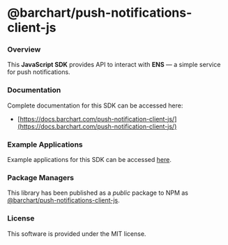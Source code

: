 # @barchart/push-notifications-client-js

### Overview

This **JavaScript SDK** provides API to interact with **ENS** — a simple service for push notifications.

### Documentation

Complete documentation for this SDK can be accessed here:

* [https://docs.barchart.com/push-notification-client-js/](https://docs.barchart.com/push-notification-client-js/)

### Example Applications

Example applications for this SDK can be accessed [here](./example).

### Package Managers

This library has been published as a _public_ package to NPM as [@barchart/push-notifications-client-js](https://www.npmjs.com/package/@barchart/push-notifications-client-js).

### License

This software is provided under the MIT license.

